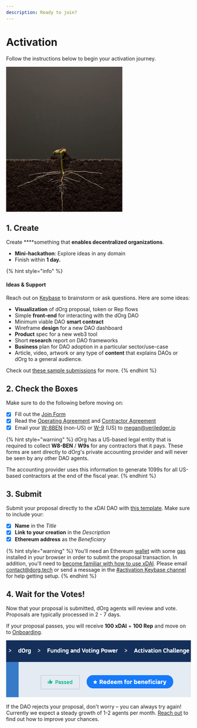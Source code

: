 ```yaml
---
description: Ready to join?
---
```


# Activation

Follow the instructions below to begin your activation journey.

![](../.gitbook/assets/plant2.gif)

## 1. Create

Create ****something that **enables decentralized organizations**.

* **Mini-hackathon**: Explore ideas in any domain 
* Finish within **1 day.**

{% hint style="info" %}
#### Ideas & Support

Reach out on [Keybase](https://keybase.io/team/dorg.membrane) to brainstorm or ask questions. Here are some ideas:

* **Visualization** of dOrg proposal, token or Rep flows
* Simple **front-end** for interacting with the dOrg DAO
* Minimum viable DAO **smart contract**
* Wireframe **design** for a new DAO dashboard
* **Product** spec for a new web3 tool
* Short **research** report on DAO frameworks
* **Business** plan for DAO adoption in a particular sector/use-case
* Article, video, artwork or any type of **content** that explains DAOs or dOrg to a general audience.

Check out [these sample submissions](https://github.com/dOrgTech/activation-challenge-examples) for more.
{% endhint %}

## 2. Check the Boxes

Make sure to do the following before moving on: 

* [x] Fill out the [Join Form](https://dorg.tech/join/)
* [x] Read the [Operating Agreement](https://github.com/dOrgTech/Ecosystem/blob/master/legal/Operating_Agreement.pdf) and [Contractor Agreement](https://github.com/dOrgTech/Ecosystem/blob/master/legal/Contractor_Term_Sheet.pdf)
* [x] Email your [W-8BEN](https://www.irs.gov/pub/irs-pdf/fw8ben.pdf) \(non-US\) or [W-9](https://www.irs.gov/pub/irs-pdf/fw9.pdf) \(US\) to [megan@veriledger.io](mailto:notices@dorg.tech)

{% hint style="warning" %}
dOrg has a US-based legal entity that is required to collect **W8-BEN** / **W9s** for any contractors that it pays. These forms are sent directly to dOrg's private accounting provider and will never be seen by any other DAO agents.

The accounting provider uses this information to generate 1099s for all US-based contractors at the end of the fiscal year.
{% endhint %}

## 3. Submit

Submit your proposal directly to the xDAI DAO with [this template](https://tinyurl.com/yynwukrb). Make sure to include your:

* [x] **Name** in the _Title_
* [x] **Link to your creation** in the _Description_
* [x] **Ethereum address** as the _Beneficiary_

{% hint style="warning" %}
You'll need an Ethereum [wallet](../glossary/web3.md#wallet) with some [gas](../glossary/web3.md#gas) installed in your browser in order to submit the proposal transaction. In addition, you'll need to [become familiar with how to use xDAI](../glossary/web3.md#xdai-network). Please email contact@dorg.tech or send a message in the [#activation Keybase channel](https://keybase.io/team/dorg.membrane) for help getting setup.
{% endhint %}

## 4. Wait for the Votes!

Now that your proposal is submitted, dOrg agents will review and vote. Proposals are typically processed in 2 - 7 days. 

If your proposal passes, you will receive **100 xDAI** + **100 Rep** and move on to [Onboarding](onboarding.md).

![Don&apos;t forget to Redeem your proposal after it passes!](../.gitbook/assets/screen-shot-2020-06-26-at-4.30.04-pm%20%281%29.png)

If the DAO rejects your proposal, don't worry – you can always try again! Currently we expect a steady growth of 1-2 agents per month. [Reach out](https://keybase.io/team/dorg.membrane) to find out how to improve your chances.

